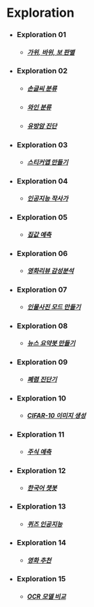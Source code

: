 # Exploration

- ### Exploration 01
  - ##### [가위, 바위, 보 판별](https://github.com/Duodum/Exploration/blob/master/Exp01_rock_scissor_paper/Exp01_rock_scissor_paper.ipynb)

- ### Exploration 02
  - ##### [손글씨 분류](https://github.com/Duodum/Exploration/blob/master/Exp02_Classification/Exp02_digits.ipynb)
  - ##### [와인 분류](https://github.com/Duodum/Exploration/blob/master/Exp02_Classification/Exp02_wine.ipynb)
  - ##### [유방암 진단](https://github.com/Duodum/Exploration/blob/master/Exp02_Classification/Exp02_breast_cancer.ipynb)

- ### Exploration 03
  - ##### [스티커앱 만들기](https://github.com/Duodum/Exploration/blob/master/Exp03_Camera_Sticker/Exp03_Camera_Sticker.ipynb)

- ### Exploration 04
  - ##### [인공지능 작사가](https://github.com/Duodum/Exploration/blob/master/Exp04_Lyricist/Exp04_Lyricist.ipynb)

- ### Exploration 05
  - ##### [집값 예측](https://github.com/Duodum/Exploration/blob/master/Exp05_Kaggle_Kakr_Housing/Exp05_Kaggle_Kakr_Housing.ipynb)

- ### Exploration 06
  - ##### [영화리뷰 감성분석](https://github.com/Duodum/Exploration/blob/master/Exp06_Movie_Review/Exp06_Movie_Review.ipynb)

- ### Exploration 07
  - ##### [인물사진 모드 만들기](https://github.com/Duodum/Exploration/blob/master/Exp07_Semantic_Segmentation/Exp07_Semantic_Segmentation.ipynb)

- ### Exploration 08
  - ##### [뉴스 요약봇 만들기](https://github.com/Duodum/Exploration/blob/master/Exp08_News_Summarization/Exp08_News_Summarization.ipynb)

- ### Exploration 09
  - ##### [폐렴 진단기](https://github.com/Duodum/Exploration/blob/master/Exp09_Pneumonia_Diagnosis/Exp09_Pneumonia_Diagnosis.ipynb)

- ### Exploration 10
  - ##### [CIFAR-10 이미지 생성](https://github.com/Duodum/Exploration/blob/master/Exp10_Image_Generation/Exp10_Image_Generation.ipynb)

- ### Exploration 11
  - ##### [주식 예측](https://github.com/Duodum/Exploration/blob/master/Exp11_Stock_Prediction/Exp11_Stock_Prediction.ipynb)

- ### Exploration 12
  - ##### [한국어 챗봇](https://github.com/Duodum/Exploration/blob/master/Exp12_Transfomer_Chatbot/Exp12_Transfomer_Chatbot.ipynb)

- ### Exploration 13
  - ##### [퀴즈 인공지능](https://github.com/Duodum/Exploration/blob/master/Exp13_KorQuAD_QnA/Exp13_KorQuAD_QnA.ipynb)

- ### Exploration 14
  - ##### [영화 추천](https://github.com/Duodum/Exploration/blob/master/Exp14_MovieLens/Exp14_MovieLens.ipynb)

- ### Exploration 15
  - ##### [OCR 모델 비교](https://github.com/Duodum/Exploration/blob/master/Exp15_OCR/Exp15_OCR.ipynb)